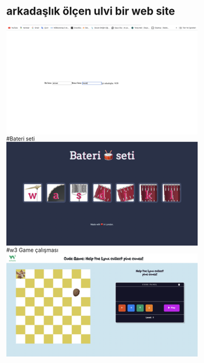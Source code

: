 # arkadaşlık ölçen ulvi bir web site 
![arkadaşlık ölçen ülvi bir alet](ark.png)
#Bateri seti
![js ile tuş ve ses kombinasyonu](bateri.png)
#w3 Game çalışması
![w3schoools oyunundan esinlenilerek yapılan bir çalışma](w3game.png)
